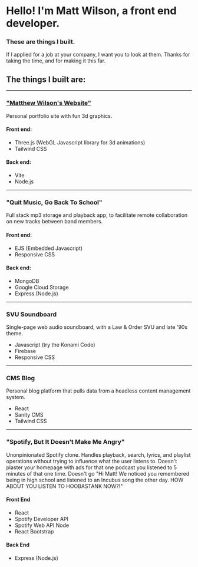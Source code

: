 # Hello! I'm Matt Wilson, a front end developer.
### These are things I built.
If I applied for a job at your company,  I want you to look at them.
Thanks for taking the time, and for making it this far.

## The things I built are:
---

### ["Matthew Wilson's Website"](https://github.com/slaterduskinwilson)
Personal portfolio site with fun 3d graphics.
#### Front end:
- Three.js (WebGL Javascript library for 3d animations)
- Tailwind CSS
#### Back end:
- Vite
- Node.js

---
### "Quit Music, Go Back To School"
Full stack mp3 storage and playback app, to facilitate remote collaboration on new tracks between band members.
#### Front end:
- EJS (Embedded Javascript)
- Responsive CSS

#### Back end:
- MongoDB
- Google Cloud Storage
- Express (Node.js)
---
### SVU Soundboard
Single-page web audio soundboard, with a Law & Order SVU and late '90s theme.
- Javascript (try the Konami Code)
- Firebase
- Responsive CSS
---
### CMS Blog
Personal blog platform that pulls data from a headless content management system.
- React
- Sanity CMS
- Tailwind CSS
---
### "Spotify, But It Doesn't Make Me Angry"
Unonpinionated Spotify clone. 
Handles playback, search, lyrics, and playlist operations without trying to influence what the user listens to.
Doesn't plaster your homepage with ads for that one podcast you listened to 5 minutes of that one time.
Doesn't go "Hi Matt! We noticed you remembered being in high school and listened to an Incubus song the other day. HOW ABOUT YOU LISTEN TO HOOBASTANK NOW?!"
#### Front End
- React
- Spotify Developer API
- Spotify Web API Node
- React Bootstrap
#### Back End
- Express (Node.js)

